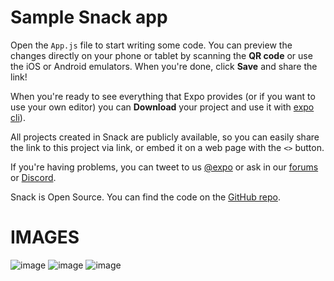 # Sample Snack app

Open the `App.js` file to start writing some code. You can preview the changes directly on your phone or tablet by scanning the **QR code** or use the iOS or Android emulators. When you're done, click **Save** and share the link!

When you're ready to see everything that Expo provides (or if you want to use your own editor) you can **Download** your project and use it with [expo cli](https://docs.expo.dev/get-started/installation/#expo-cli)).

All projects created in Snack are publicly available, so you can easily share the link to this project via link, or embed it on a web page with the `<>` button.

If you're having problems, you can tweet to us [@expo](https://twitter.com/expo) or ask in our [forums](https://forums.expo.dev/c/expo-dev-tools/61) or [Discord](https://chat.expo.dev/).

Snack is Open Source. You can find the code on the [GitHub repo](https://github.com/expo/snack).

<h1>IMAGES</h1>

![image](https://github.com/user-attachments/assets/80ac29b3-824a-4276-9d9a-7fb68ae301ba)
![image](https://github.com/user-attachments/assets/aa847e43-ad09-410f-b72c-b4eff59a3576)
![image](https://github.com/user-attachments/assets/05e10cc1-f541-4828-9398-dc772d46129f)
